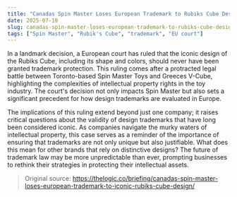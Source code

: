 ```yaml
---
title: "Canadas Spin Master Loses European Trademark to Rubiks Cube Design"
date: 2025-07-10
slug: canadas-spin-master-loses-european-trademark-to-rubiks-cube-design
tags: ["Spin Master", "Rubik's Cube", "trademark", "EU court"]
---
```

In a landmark decision, a European court has ruled that the iconic design of the Rubiks Cube, including its shape and colors, should never have been granted trademark protection. This ruling comes after a protracted legal battle between Toronto-based Spin Master Toys and Greeces V-Cube, highlighting the complexities of intellectual property rights in the toy industry. The court's decision not only impacts Spin Master but also sets a significant precedent for how design trademarks are evaluated in Europe.

The implications of this ruling extend beyond just one company; it raises critical questions about the validity of design trademarks that have long been considered iconic. As companies navigate the murky waters of intellectual property, this case serves as a reminder of the importance of ensuring that trademarks are not only unique but also justifiable. What does this mean for other brands that rely on distinctive designs? The future of trademark law may be more unpredictable than ever, prompting businesses to rethink their strategies in protecting their intellectual assets.
> Original source: https://thelogic.co/briefing/canadas-spin-master-loses-european-trademark-to-iconic-rubiks-cube-design/